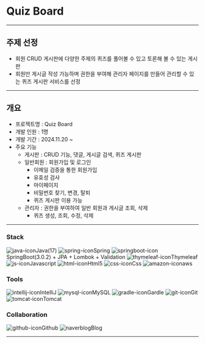 # Quiz Board

----
## 주제 선정
- 회원 CRUD 게시판에 다양한 주제의 퀴즈를 풀어볼 수 있고 토론해 볼 수 있는 게시판
- 회원만 게시글 작성 가능하며 권한을 부여해 관리자 페이지를 만들어 관리할 수 있는 퀴즈 게시판 서비스를 선정

---
## 개요
- 프로젝트명 : Quiz Board
- 개발 인원 : 1명
- 개발 기간 : 2024.11.20 ~
- 주요 기능
    - 게시판 : CRUD 기능, 댓글, 게시글 검색, 퀴즈 게시판
    - 일반회원 : 회원가입 및 로그인
        - 이메일 검증을 통한 회원가입
        - 유효성 검사
        - 마이페이지
        - 비밀번호 찾기, 변경, 탈퇴
        - 퀴즈 게시판 이용 가능
    - 관리자 : 권한을 부여하여 일반 회원과 게시글 조회, 삭제
        - 퀴즈 생성, 조회, 수정, 삭제

---

### Stack
![java-icon](https://github.com/Giyong8504/memberBoard/assets/128211712/a6104f4d-e299-4017-8617-6863fb9abe73)Java(17)
![spring-icon](https://github.com/Giyong8504/memberBoard/assets/128211712/fdaaaeb8-b2d9-424b-8b54-fdf2d7f6dcf9)Spring
![springboot-icon](https://github.com/Giyong8504/memberBoard/assets/128211712/7bd6f139-e97e-494f-b56a-52ebbfb37893)SpringBoot(3.0.2) + JPA + Lombok + Validation
![thymeleaf-icon](https://github.com/Giyong8504/memberBoard/assets/128211712/251992ab-736a-4669-8dc0-f9ccd231e949)Thymeleaf
![js-icon](https://github.com/Giyong8504/memberBoard/assets/128211712/ab022ed4-e0b6-4a58-a5a0-f4224aa933b6)Javascript
![html-icon](https://github.com/Giyong8504/memberBoard/assets/128211712/45d43c25-78e7-4d87-b499-58ea71136bc4)Html5
![css-icon](https://github.com/Giyong8504/memberBoard/assets/128211712/f1341976-4afc-4487-97c6-cc709cd2413a)Css
![amazon-icon](https://github.com/Giyong8504/memberBoard/assets/128211712/c156fccd-a59b-4f66-aec6-107ba53b11b7)aws


### Tools
![intellij-icon](https://github.com/Giyong8504/memberBoard/assets/128211712/60bb943d-8b2d-4743-bddf-981463b17fc5)IntelliJ
![mysql-icon](https://github.com/Giyong8504/memberBoard/assets/128211712/7e2d7068-2227-4a7d-a2a3-c47e79154351)MySQL
![gradle-icon](https://github.com/Giyong8504/memberBoard/assets/128211712/1cc55962-2a6a-427b-b069-febbfef874b6)Gardle
![git-icon](https://github.com/Giyong8504/memberBoard/assets/128211712/3ddc519c-d58c-4b08-8da0-27ce47ff7e65)Git
![tomcat-icon](https://github.com/Giyong8504/memberBoard/assets/128211712/e5776633-34da-4d8a-8b0c-404196de1821)Tomcat

### Collaboration
![github-icon](https://github.com/Giyong8504/memberBoard/assets/128211712/94861ab3-b104-43a7-ad5b-b89a026498e2)Github
![naverblog](https://github.com/Giyong8504/memberBoard/assets/128211712/a30bea2e-2561-462e-87cf-e5678bb91c26)Blog

---